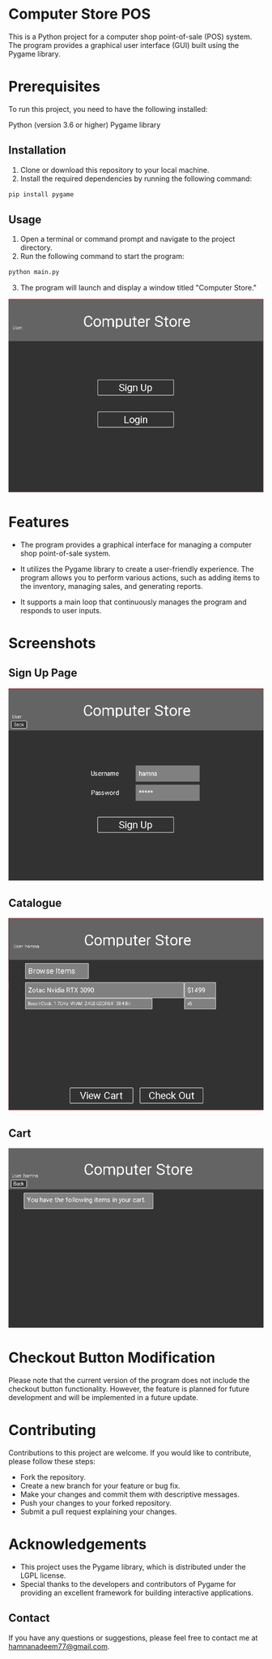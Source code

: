 # Computer Store POS

This is a Python project for a computer shop point-of-sale (POS) system. The program provides a graphical user interface (GUI) built using the Pygame library.


# Prerequisites
To run this project, you need to have the following installed:

Python (version 3.6 or higher)
Pygame library

## Installation

1. Clone or download this repository to your local machine.
2. Install the required dependencies by running the following command:

```bash
pip install pygame
```

## Usage

1. Open a terminal or command prompt and navigate to the project directory.
2. Run the following command to start the program:

```python
python main.py
```
3. The program will launch and display a window titled "Computer Store."


![Main Window](ScreenShots/mainwindow.png)

# Features
- The program provides a graphical interface for managing a computer shop point-of-sale system.

- It utilizes the Pygame library to create a user-friendly experience.
The program allows you to perform various actions, such as adding items to the inventory, managing sales, and generating reports.

- It supports a main loop that continuously manages the program and responds to user inputs.

# Screenshots
## Sign Up Page
![Sign Up Page](ScreenShots/signup.png)

## Catalogue
![Catalogue](ScreenShots/catalogue.png)

## Cart
![Add to Cart](ScreenShots/cart.png)


# Checkout Button Modification
Please note that the current version of the program does not include the checkout button functionality. However, the feature is planned for future development and will be implemented in a future update.

# Contributing
Contributions to this project are welcome. If you would like to contribute, please follow these steps:

- Fork the repository.
- Create a new branch for your feature or bug fix.
- Make your changes and commit them with descriptive messages.
- Push your changes to your forked repository.
- Submit a pull request explaining your changes.

# Acknowledgements
- This project uses the Pygame library, which is distributed under the LGPL license.
- Special thanks to the developers and contributors of Pygame for providing an excellent framework for building interactive applications.

## Contact
If you have any questions or suggestions, please feel free to contact me at hamnanadeem77@gmail.com.
